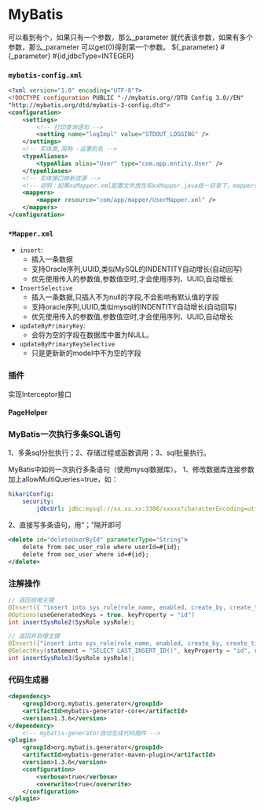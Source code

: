 # MyBatis
<!-- @author DHJT 2019-03-07 -->

可以看到有个<if test="_parameter != null" >，如果只有一个参数，那么_parameter 就代表该参数，如果有多个参数，那么_parameter 可以get(0)得到第一个参数。
${_parameter} #{_parameter} #{id,jdbcType=INTEGER}

### `mybatis-config.xml`
``` xml
<?xml version="1.0" encoding="UTF-8"?>
<!DOCTYPE configuration PUBLIC "-//mybatis.org//DTD Config 3.0//EN"
"http://mybatis.org/dtd/mybatis-3-config.dtd">
<configuration>
    <settings>
        <!-- 打印查询语句 -->
        <setting name="logImpl" value="STDOUT_LOGGING" />
    </settings>
    <!-- 实体类,简称 -设置别名 -->
    <typeAliases>
        <typeAlias alias="User" type="com.app.entity.User" />
    </typeAliases>
    <!-- 实体接口映射资源 -->
    <!-- 说明：如果xxMapper.xml配置文件放在和xxMapper.java统一目录下，mappers也可以省略，因为org.mybatis.spring.mapper.MapperFactoryBean默认会去查找与xxMapper.java相同目录和名称的xxMapper.xml -->
    <mappers>
        <mapper resource="com/app/mapper/UserMapper.xml" />
    </mappers>
</configuration>
```
### `*Mapper.xml`
- `insert`:
    + 插入一条数据
    + 支持Oracle序列,UUID,类似MySQL的INDENTITY自动增长(自动回写)
    + 优先使用传入的参数值,参数值空时,才会使用序列、UUID,自动增长
- `InsertSelective`
    + 插入一条数据,只插入不为null的字段,不会影响有默认值的字段
    + 支持oracle序列,UUID,类似mysql的INDENTITY自动增长(自动回写)
    + 优先使用传入的参数值,参数值空时,才会使用序列、UUID,自动增长
- `updateByPrimaryKey`:
    + 会将为空的字段在数据库中置为NULL。
- `updateByPrimaryKeySelective`
    + 只是更新新的model中不为空的字段

### 插件
实现Interceptor接口

#### PageHelper

### MyBatis一次执行多条SQL语句
1、多条sql分批执行；2、存储过程或函数调用；3、sql批量执行。

MyBatis中如何一次执行多条语句（使用mysql数据库）。
1、修改数据库连接参数加上allowMultiQueries=true，如：
```yml
hikariConfig:
    security: 
        jdbcUrl: jdbc:mysql://xx.xx.xx:3306/xxxxx?characterEncoding=utf-8&autoReconnect=true&failOverReadOnly=false&allowMultiQueries=true
```
2、直接写多条语句，用“；”隔开即可
```xml
<delete id="deleteUserById" parameterType="String">
    delete from sec_user_role where userId=#{id};
    delete from sec_user where id=#{id};
</delete>
```

### 注解操作
```java
// 返回自增主键
@Insert({ "insert into sys_role(role_name, enabled, create_by, create_time) values(#{roleName}, #{enabled}, #{createBy}, #{createTime, jdbcType=TIMESTAMP})" })
@Options(useGeneratedKeys = true, keyProperty = "id")
int insertSysRole2(SysRole sysRole);

// 返回非自增主键
@Insert({"insert into sys_role(role_name, enabled, create_by, create_time) values(#{roleName}, #{enabled}, #{createBy}, #{createTime, jdbcType=TIMESTAMP})"})
@SelectKey(statement = "SELECT LAST_INSERT_ID()", keyProperty = "id", resultType = Long.class, before = false)
int insertSysRole3(SysRole sysRole);
```

### 代码生成器
```xml
<dependency>
    <groupId>org.mybatis.generator</groupId>
    <artifactId>mybatis-generator-core</artifactId>
    <version>1.3.6</version>
</dependency>
    <!-- mybatis-generator自动生成代码插件 -->
<plugin>
    <groupId>org.mybatis.generator</groupId>
    <artifactId>mybatis-generator-maven-plugin</artifactId>
    <version>1.3.6</version>
    <configuration>
        <verbose>true</verbose>
        <overwrite>true</overwrite>
    </configuration>
</plugin>
```

[1]: https://blog.csdn.net/Xu_JL1997/article/details/90934359 'Spring 与 Mybatis 中的 @Repository 与 @Mapper'